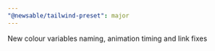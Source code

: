 ```yaml
---
"@newsable/tailwind-preset": major
---
```


New colour variables naming, animation timing and link fixes
